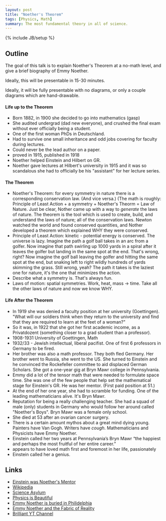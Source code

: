 ```yaml
---
layout: post
title: "Noether's Theorem"
tags: [Physics, Math]
summary: The most fundamental theory in all of science.
---
```

{% include JB/setup %}


## Outline
  
The goal of this talk is to explain Noether's Theorem at a no-math level, and give a brief biography of Emmy Noether.

Ideally, this will be presentable in 15-30 minutes.

Ideally, it will be fully presentable with no diagrams, or only a couple diagrams which are hand-drawable.


#### Life up to the Theorem

- Born 1882, in 1900 she decided to go into mathematics (gasp)
- She audited undergrad (dad new everyone), and crushed the final exam without ever officially being a student.
- One of the first woman PhDs in Deutschland.
- Had to survive one small inheritance and odd jobs covering for faculty during lectures.
- Could never be the lead author on a paper.
- proved in 1915, published in 1918
- Noether helped Einstein and Hilbert on GR.
- Noether gave lectures at Hilbert's university in 1915 and it was so scandalous she had to officially be his "assistant" for her lecture series.


#### The Theorem

- Noether's Theorem: for every symmetry in nature there is a corresponding conservation law. (And vice versa.) (The math is roughly: Principle of Least Action + a symmetry + Noether's Theorm = Law of Nature. Just be clear, Nother came up with a way to *generate* the laws of nature. The theorem is the tool which is used to create, build, and understand the laws of nature; all of the conservation laws. Newton watched the world and found conserved quantities, and Nother developed a theorem which explained WHY they were conserved.
- Principle of Least Action: kinetic - potential energy is conserved. The universe is lazy. Imagine the path a golf ball takes in an arc from a golfer. Now imagine that path swirling up 1000 yards in a spiral after it leaves the golfer but landing in the same spot at the end. That's wrong, right? Now imagine the golf ball leaving the golfer and hitting the same spot at the end, but snaking left to right wildly hundreds of yards skimming the grass. Still wrong, yeah? The path it takes is the laziest one for nature, it's the one that minimizes the action.
- Describe what a symmetry is. That's always fun.
- Laws of motion: spatial symmetries. Work, heat, mass -> time. Take all the other laws of nature and now we know WHY.


#### Life After the Theorem

- In 1919 she was denied a faculty position at her university (Goettingen). "What will our soldiers think when they return to the university and find that they are required to learn at the feet of a woman?"
- So it was, in 1922 that she got her first academic income, as a Privatdozent (something closer to a grad student than a professor).
- 1908-1931 University of Goettingen, Math
- 1932/33 - Jewish intellectual, liberal pacifist. One of first 6 professors in Germany to be fired.
- Her brother was also a math professor. They both fled Germany. Her brother went to Russia, she went to the US. She turned to Einstein and he convinced the Rockefeller committee to aid displaced German Scholars. She got a one-year gig at Bryn Mawr college in Pennsylvania.
- Emmy did a lot of the tensor math that were needed to formulate space time. She was one of the few people that help set the mathematical stage for Einstein's GR. He was her mentor. (First paid position at 51.)
- At the end of her one year, she had to scramble for funding. One of the leading mathematicians alive. It's Bryn Mawr.
- Reputation for being a really challenging teacher. She had a squad of male (only) students in Germany who would follow her around called "Noether's Boys". Bryn Mawr was a female only school.
- She died at 53 after an ovarian cancer surgery.
- There is a certain amount mythos about a great mind dying young. Painters have Van Gogh. Writers have *cough*. Mathematicians and Physicists have Emmy Noether.
- Einstein called her two years at Pennsylvania’s Bryn Mawr “the happiest and perhaps the most fruitful of her entire career.”
- appears to have loved math first and foremost in her life, passionately
- Einstein called her a genius.


## Links

* [Einstein was Noether's Mentor](https://www.washingtonpost.com/news/comic-riffs/wp/2015/03/23/emmy-noether-google-doodle-why-einstein-called-her-a-creative-mathematical-genius/?noredirect=on&utm_term=.c05fbd4bd738)
* [Wikipedia](https://en.wikipedia.org/wiki/Emmy_Noether)
* [Science Asylum](https://www.youtube.com/watch?v=ahf0zCaqrwM)
* [Physics is Beautiful](https://www.youtube.com/watch?v=C4vNPEEwsmc)
* [Emmy Noether is buried in Philidelphia](https://en.wikipedia.org/wiki/Bryn_Mawr_College#M._Carey_Thomas_Library)
* [Emmy Noether and the Fabric of Reality](https://www.youtube.com/watch?v=1_MpQG2xXVo)
* [Brilliant YT Channel](https://www.youtube.com/watch?v=04ERSb06dOg)

